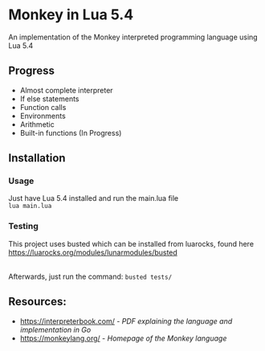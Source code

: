 # Monkey in Lua 5.4
An implementation of the Monkey interpreted programming language using Lua 5.4

## Progress
* Almost complete interpreter
* If else statements
* Function calls
* Environments
* Arithmetic 
* Built-in functions (In Progress)

## Installation
### Usage
Just have Lua 5.4 installed and run the main.lua file <br />
``lua main.lua`` <br />
### Testing
This project uses busted which can be installed from luarocks, found here <br />
https://luarocks.org/modules/lunarmodules/busted <br /> <br />

Afterwards, just run the command: ``busted tests/``

## Resources:
* https://interpreterbook.com/ - *PDF explaining the language and implementation in Go*
* https://monkeylang.org/ - *Homepage of the Monkey language*
